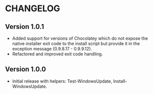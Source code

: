 ﻿# CHANGELOG

## Version 1.0.1

- Added support for versions of Chocolatey which do not expose the native installer exit code to the install script but provide it in the exception message (0.9.8.17 - 0.9.9.12).
- Refactored and improved exit code handling.

## Version 1.0.0

- Initial release with helpers: Test-WindowsUpdate, Install-WindowsUpdate.
